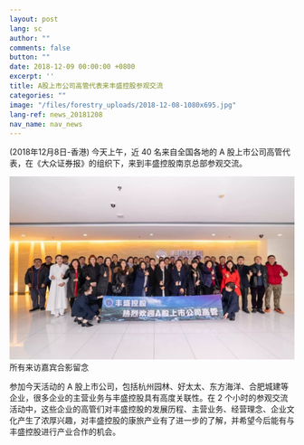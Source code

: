 ```yaml
---
layout: post
lang: sc
author: ""
comments: false
button: ""
date: 2018-12-09 00:00:00 +0800
excerpt: ''
title: A股上市公司高管代表来丰盛控股参观交流
categories: ""
image: "/files/forestry_uploads/2018-12-08-1080x695.jpg"
lang-ref: news_20181208
nav_name: nav_news
---
```


(2018年12月8日-香港) 今天上午，近 40 名来自全国各地的 A 股上市公司高管代表，在《大众证券报》的组织下，来到丰盛控股南京总部参观交流。

![](/files/forestry_uploads/2018-12-08-1080x695.jpg)
所有来访嘉宾合影留念

参加今天活动的 A 股上市公司，包括杭州园林、好太太、东方海洋、合肥城建等企业，很多企业的主营业务与丰盛控股具有高度关联性。在 2 个小时的参观交流活动中，这些企业的高管们对丰盛控股的发展历程、主营业务、经营理念、企业文化产生了浓厚兴趣，对丰盛控股的康旅产业有了进一步的了解，并希望今后能有与丰盛控股进行产业合作的机会。
